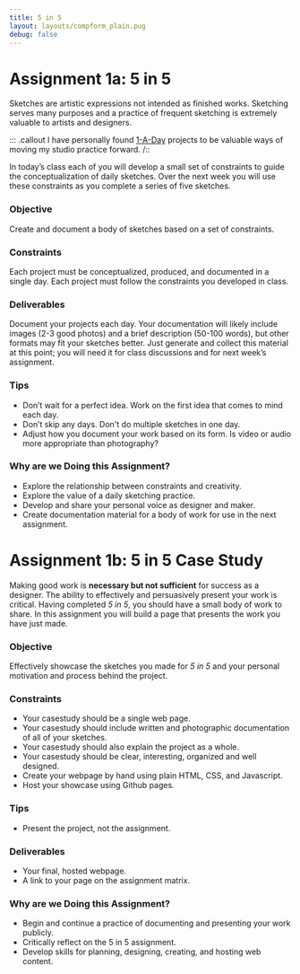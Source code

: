 ```yaml
---
title: 5 in 5
layout: layouts/compform_plain.pug
debug: false
---
```



# Assignment 1a: 5 in 5

Sketches are artistic expressions not intended as finished works. Sketching serves many purposes and a practice of frequent sketching is extremely valuable to artists and designers. 

::: .callout
I have personally found [1-A-Day](http://jbakse.netdone.com/) projects to be valuable ways of moving my studio practice forward.
/::

In today’s class each of you will develop a small set of constraints to guide the conceptualization of daily sketches. Over the next week you will use these constraints as you complete a series of five sketches.

### Objective
Create and document a body of sketches based on a set of constraints.

### Constraints
Each project must be conceptualized, produced, and documented in a single day.
Each project must follow the constraints you developed in class.

### Deliverables
Document your projects each day. Your documentation will likely include images (2-3 good photos) and a brief description (50-100 words), but other formats may fit your sketches better. Just generate and collect this material at this point; you will need it for class discussions and for next week’s assignment.

### Tips
- Don’t wait for a perfect idea. Work on the first idea that comes to mind each day.
- Don’t skip any days. Don't do multiple sketches in one day.
- Adjust how you document your work based on its form. Is video or audio more appropriate than photography?

### Why are we Doing this Assignment?
- Explore the relationship between constraints and creativity.
- Explore the value of a daily sketching practice.
- Develop and share your personal voice as designer and maker.
- Create documentation material for a body of work for use in the next assignment.

# Assignment 1b: 5 in 5 Case Study

Making good work is **necessary but not sufficient** for success as a designer. The ability to effectively and persuasively present your work is critical. Having completed *5 in 5*, you should have a small body of work to share. In this assignment you will build a page that presents the work you have just made.

### Objective
Effectively showcase the sketches you made for *5 in 5* and your personal motivation and process behind the project.

### Constraints
- Your casestudy should be a single web page.
- Your casestudy should include written and photographic documentation of all of your sketches.
- Your casestudy should also explain the project as a whole.
- Your casestudy should be clear, interesting, organized and well designed.
- Create your webpage by hand using plain HTML, CSS, and Javascript.
- Host your showcase using Github pages.

### Tips

- Present the project, not the assignment.

### Deliverables
- Your final, hosted webpage.
- A link to your page on the assignment matrix.

### Why are we Doing this Assignment?
- Begin and continue a practice of documenting and presenting your work publicly.
- Critically reflect on the 5 in 5 assignment.
- Develop skills for planning, designing, creating, and hosting web content.
